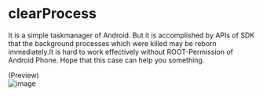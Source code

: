 # clearProcess

It is a simple taskmanager of Android. But it is accomplished by APIs of SDK that the background processes which were killed may be reborn immediately.It is hard to work effectively without ROOT-Permission of Android Phone. Hope that this case can help you something.

(Preview)
<br>
![image](http://img.blog.csdn.net/20150730004932864?watermark/2/text/aHR0cDovL2Jsb2cuY3Nkbi5uZXQv/font/5a6L5L2T/fontsize/400/fill/I0JBQkFCMA==/dissolve/70/gravity/Center)
